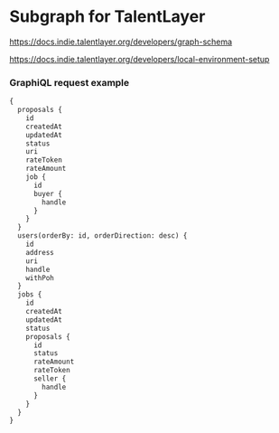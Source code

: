 # Subgraph for TalentLayer

https://docs.indie.talentlayer.org/developers/graph-schema

https://docs.indie.talentlayer.org/developers/local-environment-setup

### GraphiQL request example

```graphql
{
  proposals {
    id
    createdAt
    updatedAt
    status
    uri
    rateToken
    rateAmount
    job {
      id
      buyer {
        handle
      }
    }
  }
  users(orderBy: id, orderDirection: desc) {
    id
    address
    uri
    handle
    withPoh
  }
  jobs {
    id
    createdAt
    updatedAt
    status
    proposals {
      id
      status
      rateAmount
      rateToken
      seller {
        handle
      }
    }
  }
}
```
